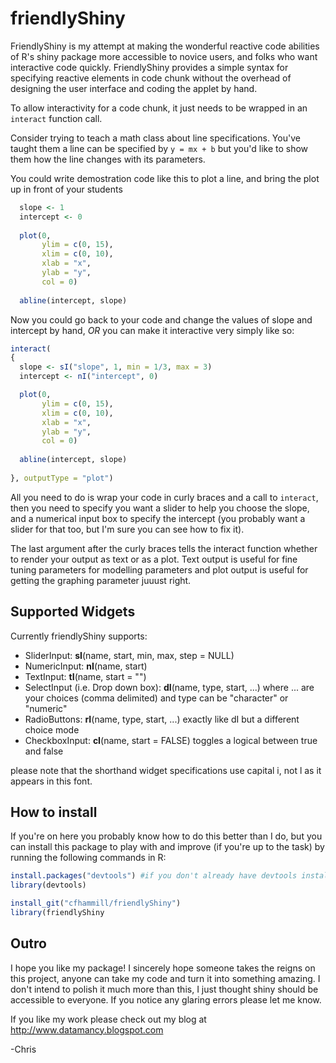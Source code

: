 friendlyShiny
=============

FriendlyShiny is my attempt at making the wonderful reactive code abilities of R's shiny package more accessible to novice users, and folks who want interactive code quickly. FriendlyShiny provides a simple syntax for specifying reactive elements in code chunk without the overhead of designing the user interface and coding the applet by hand.


To allow interactivity for a code chunk, it just needs to be wrapped in an ```interact``` function call.


Consider trying to teach a math class about line specifications. You've taught them a line can be specified by 
```y = mx + b``` 
but you'd like to show them how the line changes with its parameters.


You could write demostration code like this to plot a line, and bring the plot up in front of your students

```r
  slope <- 1
  intercept <- 0
  
  plot(0,
       ylim = c(0, 15),
       xlim = c(0, 10),
       xlab = "x",
       ylab = "y",
       col = 0)
  
  abline(intercept, slope)
```

Now you could go back to your code and change the values of slope and intercept by hand, *OR* you can make it interactive very simply like so:

```r
interact(
{
  slope <- sI("slope", 1, min = 1/3, max = 3)
  intercept <- nI("intercept", 0)

  plot(0,
       ylim = c(0, 15),
       xlim = c(0, 10),
       xlab = "x",
       ylab = "y",
       col = 0)
  
  abline(intercept, slope)
  
}, outputType = "plot")
```

All you need to do is wrap your code in curly braces and a call to ```interact```, then you need to specify you want a slider to help you choose the slope, and a numerical input box to specify the intercept (you probably want a slider for that too, but I'm sure you can see how to fix it).

 
The last argument after the curly braces tells the interact function whether to render your output as text or as a plot. Text output is useful for fine tuning parameters for modelling parameters and plot output is useful for getting the graphing parameter juuust right.


Supported Widgets
-----------------

Currently friendlyShiny supports:

  * SliderInput: **sI**(name, start, min, max, step = NULL)
  * NumericInput: **nI**(name, start)
  * TextInput: **tI**(name, start = "")
  * SelectInput (i.e. Drop down box): **dI**(name, type, start, ...) where ... are your choices (comma delimited) and type can be "character" or "numeric"
  * RadioButtons: **rI**(name, type, start, ...) exactly like dI but a different choice mode
  * CheckboxInput: **cI**(name, start = FALSE) toggles a logical between true and false

please note that the shorthand widget specifications use capital i, not l as it appears in this font.

How to install
---------------

If you're on here you probably know how to do this better than I do, but you can install this package to play with and improve (if you're up to the task) by running the following commands in R:

```r
install.packages("devtools") #if you don't already have devtools installed
library(devtools)

install_git("cfhammill/friendlyShiny")
library(friendlyShiny
```

Outro
-----

I hope you like my package! I sincerely hope someone takes the reigns on this project, anyone can take my code and turn it into something amazing. I don't intend to polish it much more than this, I just thought shiny should be accessible to everyone. If you notice any glaring errors please let me know.


If you like my work please check out my blog at
http://www.datamancy.blogspot.com

-Chris
